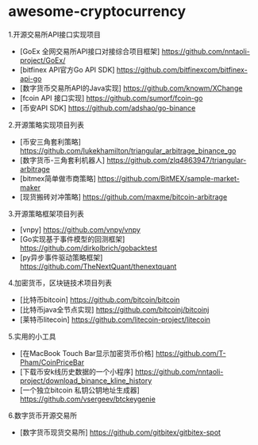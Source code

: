 # awesome-cryptocurrency
1.开源交易所API接口实现项目
  * [GoEx 全网交易所API接口对接综合项目框架] https://github.com/nntaoli-project/GoEx/
  * [bitfinex API官方Go API SDK] https://github.com/bitfinexcom/bitfinex-api-go
  * [数字货币交易所API的Java实现] https://github.com/knowm/XChange
  * [fcoin API 接口实现] https://github.com/sumorf/fcoin-go 
  * [币安API SDK] https://github.com/adshao/go-binance
  
2.开源策略实现项目列表  
  * [币安三角套利策略] https://github.com/lukekhamilton/triangular_arbitrage_binance_go
  * [数字货币-三角套利机器人] https://github.com/zlq4863947/triangular-arbitrage
  * [bitmex简单做市商策略] https://github.com/BitMEX/sample-market-maker
  * [现货搬砖对冲策略] https://github.com/maxme/bitcoin-arbitrage
  
3.开源策略框架项目列表  
  * [vnpy] https://github.com/vnpy/vnpy
  * [Go实现基于事件模型的回测框架] https://github.com/dirkolbrich/gobacktest
  * [py异步事件驱动策略框架] https://github.com/TheNextQuant/thenextquant

4.加密货币，区块链技术项目列表  
  * [比特币bitcoin] https://github.com/bitcoin/bitcoin
  * [比特币java全节点实现] https://github.com/bitcoinj/bitcoinj
  * [莱特币litecoin] https://github.com/litecoin-project/litecoin
  
5.实用的小工具
  * [在MacBook Touch Bar显示加密货币价格] https://github.com/T-Pham/CoinPriceBar
  * [下载币安k线历史数据的一个小程序] https://github.com/nntaoli-project/download_binance_kline_history
  * [一个独立bitcoin 私钥公钥地址生成器] https://github.com/vsergeev/btckeygenie
  
6.数字货币开源交易所
  * [数字货币现货交易所] https://github.com/gitbitex/gitbitex-spot
